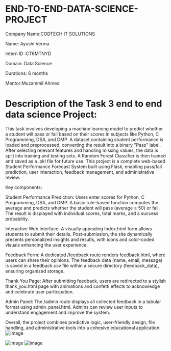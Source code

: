 # END-TO-END-DATA-SCIENCE-PROJECT
Company Name:CODTECH IT SOLUTIONS

Name: Ayushi Verma

Intern ID :CT6MTNYD

Domain: Data Science 

Durations: 6 months

Mentor:Muzammil Ahmed

# Description of the Task 3 end to end data science Project:
This task involves developing a machine learning model to predict whether a student will pass or fail based on their scores in subjects like Python, C Programming, DSA, and DMP. A dataset containing student performance is loaded and preprocessed, converting the result into a binary "Pass" label. After selecting relevant features and handling missing values, the data is split into training and testing sets. A Random Forest Classifier is then trained and saved as a .pkl file for future use.
This project is a complete web-based Student Performance Forecast System built using Flask, enabling pass/fail prediction, user interaction, feedback management, and administrative review.

Key components:

Student Performance Prediction: Users enter scores for Python, C Programming, DSA, and DMP. A basic rule-based function computes the average and predicts whether the student will pass (average ≥ 50) or fail. The result is displayed with individual scores, total marks, and a success probability.

Interactive Web Interface: A visually appealing Index.html form allows students to submit their details. Post-submission, the site dynamically presents personalized insights and results, with icons and color-coded visuals enhancing the user experience.

Feedback Form: A dedicated /feedback route renders feedback.html, where users can share their opinions. The feedback data (name, email, message) is saved in a feedback.csv file within a secure directory (feedback_data), ensuring organized storage.

Thank You Page: After submitting feedback, users are redirected to a stylish thank_you.html page with animations and confetti effects to acknowledge and celebrate user participation.

Admin Panel: The /admin route displays all collected feedback in a tabular format using admin_panel.html. Admins can review user inputs to understand engagement and improve the system.

Overall, the project combines predictive logic, user-friendly design, file handling, and administrative tools into a cohesive educational application.
![image](https://github.com/user-attachments/assets/2313764d-5ba2-43af-9bbe-f5af50438048)

![image](https://github.com/user-attachments/assets/eff1d34a-e643-4640-a231-d79908438cbd)
![image](https://github.com/user-attachments/assets/bc030e97-3067-4aac-ab18-651f6aa1e0c3)


